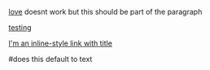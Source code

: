 [love](https://hurts.com) doesnt work
but this should be part of the paragraph

[testing](https://testing.com)

[I'm an inline-style link with title](https://www.google.com "Google's Homepage")

#does this default to text